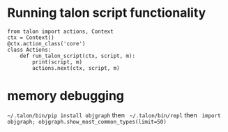 #  Running talon script functionality
```
from talon import actions, Context
ctx = Context()
@ctx.action_class('core')
class Actions:
    def run_talon_script(ctx, script, m):
        print(script, m)
        actions.next(ctx, script, m)
```
#  memory debugging
 `~/.talon/bin/pip install objgraph`
 then
` ~/.talon/bin/repl`
 then
` import objgraph; objgraph.show_most_common_types(limit=50)`

